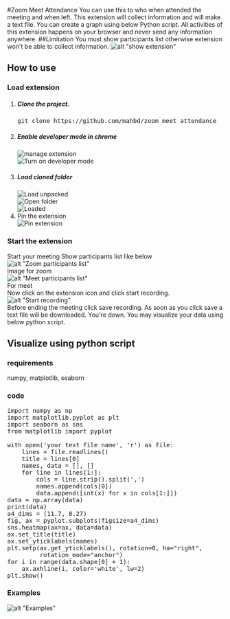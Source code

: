 #Zoom Meet Attendance
You can use this to who when attended the meeting and when left. This extension will 
collect information and will make a text file. You can create a graph using below 
Python script. All activities of this extension happens on your browser and never 
send any information anywhere.
##Limitation
You must show participants list otherwise extension won't be able to collect information.
![alt "show extension"](https://drive.google.com/uc?export=download&id=1F9D-Fovs3fmveWScrEf43vuJDmtNvH_T)
## How to use
### Load extension
<ol>
<li><h5>Clone the project.</h5>
<pre>
git clone https://github.com/mahbd/zoom_meet_attendance
</pre>
</li>
<li><h5>Enable developer mode in chrome</h5></li>
<img src="https://drive.google.com/uc?export=download&id=1LYB9jHa3STj97wMqAeGFqfuLlEAxZ8FE"  alt="manage extension"/>
<br>
<img src="https://drive.google.com/uc?export=download&id=12sWBo-jo23NJYl5fd8h9tMizuojjUnJ-" alt="Turn on developer mode" />
<li><h5>Load cloned folder</h5></li>
<img src="https://drive.google.com/uc?export=download&id=1gPSoMNuWX8f7gfTb6U95ikn9WRNTxkID" alt="Load unpacked">
<br>
<img src="https://drive.google.com/uc?export=download&id=16wd8ujRMHmVoAvEwEDyubQVlUCryl08z" alt="Open folder">
<br>
<img src="https://drive.google.com/uc?export=download&id=1q-bIVI3PFSLkvO8kXUQ3viJR_Zh9zsrO" alt="Loaded">
<li>Pin the extension</li>
<img src="https://drive.google.com/uc?export=download&id=14N3Yp5VuZf4yShYQ8T7t-AdvWS8aEkQM" alt="Pin extension">
<br>
</ol>

### Start the extension
Start your meeting
Show participants list like below
![alt "Zoom participants list"](https://drive.google.com/uc?export=download&id=1EcnO_JZ-ZY29vBHOjws6fGam9a-VgwBm)
<br> Image for zoom <br>
![alt "Meet participants list"](https://drive.google.com/uc?export=download&id=1AKwkyypou17lco9HdUjjI0-JGP9s0VK8)
<br>For meet<br>
Now click on the extension icon and click start recording.
![alt "Start recording"](https://drive.google.com/uc?export=download&id=1BcaMLklGGsu_e59_Q30Sfi794cSQm6eV)
<br>
Before ending the meeting click save recording. As soon as you click save a text file will be downloaded.
You're down. You may visualize your data using below python script.
## Visualize using python script
### requirements 
numpy, matplotlib, seaborn
### code 
<pre>import numpy as np
import matplotlib.pyplot as plt
import seaborn as sns
from matplotlib import pyplot

with open('your text file name', 'r') as file:
    lines = file.readlines()
    title = lines[0]
    names, data = [], []
    for line in lines[1:]:
        cols = line.strip().split(',')
        names.append(cols[0])
        data.append([int(x) for x in cols[1:]])
data = np.array(data)
print(data)
a4_dims = (11.7, 8.27)
fig, ax = pyplot.subplots(figsize=a4_dims)
sns.heatmap(ax=ax, data=data)
ax.set_title(title)
ax.set_yticklabels(names)
plt.setp(ax.get_yticklabels(), rotation=0, ha="right",
         rotation_mode="anchor")
for i in range(data.shape[0] + 1):
    ax.axhline(i, color='white', lw=2)
plt.show()
</pre>
### Examples
![alt "Examples"](https://drive.google.com/uc?export=download&id=17PxaauWlya3BuxTGddkOMCaiRmWQgUk8)